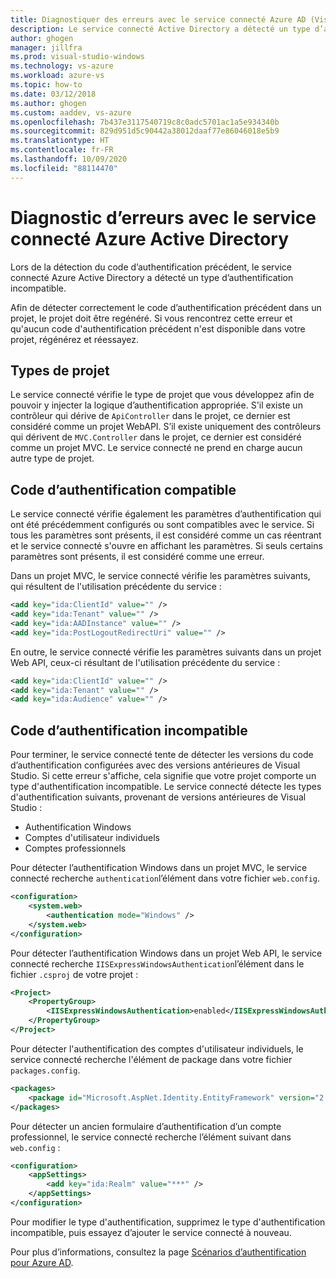 ```yaml
---
title: Diagnostiquer des erreurs avec le service connecté Azure AD (Visual Studio)
description: Le service connecté Active Directory a détecté un type d’authentification incompatible
author: ghogen
manager: jillfra
ms.prod: visual-studio-windows
ms.technology: vs-azure
ms.workload: azure-vs
ms.topic: how-to
ms.date: 03/12/2018
ms.author: ghogen
ms.custom: aaddev, vs-azure
ms.openlocfilehash: 7b437e3117540719c8c0adc5701ac1a5e934340b
ms.sourcegitcommit: 829d951d5c90442a38012daaf77e86046018e5b9
ms.translationtype: HT
ms.contentlocale: fr-FR
ms.lasthandoff: 10/09/2020
ms.locfileid: "88114470"
---
```

# <a name="diagnosing-errors-with-the-azure-active-directory-connected-service"></a>Diagnostic d’erreurs avec le service connecté Azure Active Directory

Lors de la détection du code d’authentification précédent, le service connecté Azure Active Directory a détecté un type d’authentification incompatible.

Afin de détecter correctement le code d’authentification précédent dans un projet, le projet doit être regénéré. Si vous rencontrez cette erreur et qu'aucun code d'authentification précédent n'est disponible dans votre projet, régénérez et réessayez.

## <a name="project-types"></a>Types de projet

Le service connecté vérifie le type de projet que vous développez afin de pouvoir y injecter la logique d’authentification appropriée. S'il existe un contrôleur qui dérive de `ApiController` dans le projet, ce dernier est considéré comme un projet WebAPI. S’il existe uniquement des contrôleurs qui dérivent de `MVC.Controller` dans le projet, ce dernier est considéré comme un projet MVC. Le service connecté ne prend en charge aucun autre type de projet.

## <a name="compatible-authentication-code"></a>Code d’authentification compatible

Le service connecté vérifie également les paramètres d’authentification qui ont été précédemment configurés ou sont compatibles avec le service. Si tous les paramètres sont présents, il est considéré comme un cas réentrant et le service connecté s'ouvre en affichant les paramètres.  Si seuls certains paramètres sont présents, il est considéré comme une erreur.

Dans un projet MVC, le service connecté vérifie les paramètres suivants, qui résultent de l'utilisation précédente du service :

```xml
<add key="ida:ClientId" value="" />
<add key="ida:Tenant" value="" />
<add key="ida:AADInstance" value="" />
<add key="ida:PostLogoutRedirectUri" value="" />
```

En outre, le service connecté vérifie les paramètres suivants dans un projet Web API, ceux-ci résultant de l'utilisation précédente du service :

```xml
<add key="ida:ClientId" value="" />
<add key="ida:Tenant" value="" />
<add key="ida:Audience" value="" />
```

## <a name="incompatible-authentication-code"></a>Code d’authentification incompatible

Pour terminer, le service connecté tente de détecter les versions du code d’authentification configurées avec des versions antérieures de Visual Studio. Si cette erreur s'affiche, cela signifie que votre projet comporte un type d'authentification incompatible. Le service connecté détecte les types d'authentification suivants, provenant de versions antérieures de Visual Studio :

* Authentification Windows
* Comptes d'utilisateur individuels
* Comptes professionnels

Pour détecter l’authentification Windows dans un projet MVC, le service connecté recherche `authentication`l’élément dans votre fichier `web.config`.

```xml
<configuration>
    <system.web>
        <authentication mode="Windows" />
    </system.web>
</configuration>
```

Pour détecter l’authentification Windows dans un projet Web API, le service connecté recherche `IISExpressWindowsAuthentication`l’élément dans le fichier `.csproj` de votre projet :

```xml
<Project>
    <PropertyGroup>
        <IISExpressWindowsAuthentication>enabled</IISExpressWindowsAuthentication>
    </PropertyGroup>
</Project>
```

Pour détecter l'authentification des comptes d'utilisateur individuels, le service connecté recherche l'élément de package dans votre fichier `packages.config`.

```xml
<packages>
    <package id="Microsoft.AspNet.Identity.EntityFramework" version="2.1.0" targetFramework="net45" />
</packages>
```

Pour détecter un ancien formulaire d’authentification d’un compte professionnel, le service connecté recherche l’élément suivant dans `web.config` :

```xml
<configuration>
    <appSettings>
        <add key="ida:Realm" value="***" />
    </appSettings>
</configuration>
```

Pour modifier le type d'authentification, supprimez le type d'authentification incompatible, puis essayez d’ajouter le service connecté à nouveau.

Pour plus d’informations, consultez la page [Scénarios d’authentification pour Azure AD](./authentication-vs-authorization.md).